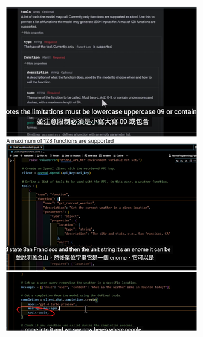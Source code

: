 ![](attachments/Pasted%20image%2020250808000028.png)A maximum of 128 functions are supported
![](attachments/Pasted%20image%2020250808000358.png)
![](attachments/Pasted%20image%2020250808000516.png)